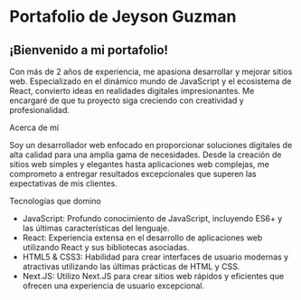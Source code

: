 # Portafolio de Jeyson Guzman

## ¡Bienvenido a mi portafolio!

Con más de 2 años de experiencia, me apasiona desarrollar y mejorar sitios web. Especializado en el dinámico mundo de JavaScript y el ecosistema de React, convierto ideas en realidades digitales impresionantes. Me encargaré de que tu proyecto siga creciendo con creatividad y profesionalidad.

Acerca de mí

Soy un desarrollador web enfocado en proporcionar soluciones digitales de alta calidad para una amplia gama de necesidades. Desde la creación de sitios web simples y elegantes hasta aplicaciones web complejas, me comprometo a entregar resultados excepcionales que superen las expectativas de mis clientes.

Tecnologías que domino

- JavaScript: Profundo conocimiento de JavaScript, incluyendo ES6+ y las últimas características del lenguaje.
- React: Experiencia extensa en el desarrollo de aplicaciones web utilizando React y sus bibliotecas asociadas.
- HTML5 & CSS3: Habilidad para crear interfaces de usuario modernas y atractivas utilizando las últimas prácticas de HTML y CSS.
- Next.JS: Utilizo Next.JS para crear sitios web rápidos y eficientes que ofrecen una experiencia de usuario excepcional.
